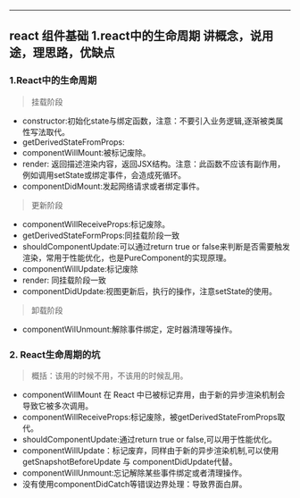----
react 组件基础
 1.react中的生命周期
讲概念，说用途，理思路，优缺点
----

### 1.React中的生命周期

> 挂载阶段
* constructor:初始化state与绑定函数，注意：不要引入业务逻辑,逐渐被类属性写法取代。
* getDerivedStateFromProps:
* componentWillMount:被标记废除。
* render: 返回描述渲染内容，返回JSX结构。注意：此函数不应该有副作用，例如调用setState或绑定事件，会造成死循环。
* componentDidMount:发起网络请求或者绑定事件。

> 更新阶段
* componentWillReceiveProps:标记废除。
* getDerivedStateFormProps:同挂载阶段一致
* shouldComponentUpdate:可以通过return true or false来判断是否需要触发渲染，常用于性能优化，也是PureComponent的实现原理。
* componentWillUpdate:标记废除
* render: 同挂载阶段一致
* componentDidUpdate:视图更新后，执行的操作，注意setState的使用。
> 卸载阶段
* componentWilUnmount:解除事件绑定，定时器清理等操作。


### 2. React生命周期的坑
> 概括：该用的时候不用，不该用的时候乱用。
* componentWillMount 在 React 中已被标记弃用，由于新的异步渲染机制会导致它被多次调用。
* componentWillReceiveProps:标记废除，被getDerivedStateFromProps取代。
* shouldComponentUpdate:通过return true or false,可以用于性能优化。
* componentWillUpdate：标记废弃，同样由于新的异步渲染机制,可以使用getSnapshotBeforeUpdate 与 componentDidUpdate代替。
* componentWillUnmount:忘记解除某些事件绑定或者清理操作。
* 没有使用componentDidCatch等错误边界处理：导致界面白屏。